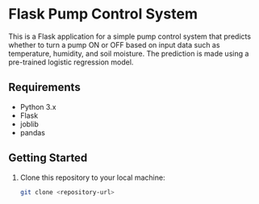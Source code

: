 #   Flask Pump Control System

This is a Flask application for a simple pump control system that predicts whether to turn a pump ON or OFF based on input data such as temperature, humidity, and soil moisture. The prediction is made using a pre-trained logistic regression model.

## Requirements

- Python 3.x
- Flask
- joblib
- pandas

## Getting Started

1. Clone this repository to your local machine:

   ```bash
   git clone <repository-url>

